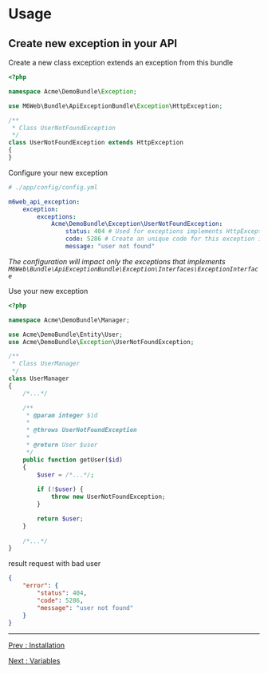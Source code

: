 # Usage

## Create new exception in your API

Create a new class exception extends an exception from this bundle

```php
<?php 

namespace Acme\DemoBundle\Exception;

use M6Web\Bundle\ApiExceptionBundle\Exception\HttpException;

/**
 * Class UserNotFoundException
 */
class UserNotFoundException extends HttpException
{
}
```

Configure your new exception

```yaml
# ./app/config/config.yml

m6web_api_exception:
    exception:
        exceptions:
            Acme\DemoBundle\Exception\UserNotFoundException:
                status: 404 # Used for exceptions implements HttpExceptionInterface
                code: 5286 # Create an unique code for this exception in your API
                message: "user not found"
```
*The configuration will impact only the exceptions that implements `M6Web\Bundle\ApiExceptionBundle\Exception\Interfaces\ExceptionInterface`*

Use your new exception

```php
<?php 

namespace Acme\DemoBundle\Manager;

use Acme\DemoBundle\Entity\User;
use Acme\DemoBundle\Exception\UserNotFoundException;

/**
 * Class UserManager
 */
class UserManager
{
    /*...*/

    /**
     * @param integer $id
     *
     * @throws UserNotFoundException
     *
     * @return User $user
     */
    public function getUser($id)
    {
        $user = /*...*/;
        
        if (!$user) {
            throw new UserNotFoundException;
        }

        return $user;
    }
    
    /*...*/
}
```

result request with bad user

```json
{
    "error": {
        "status": 404,
        "code": 5286,
        "message": "user not found"
    }
}
```

---

[Prev : Installation](https://github.com/M6Web/ApiExceptionBundle/blob/master/Resources/doc/installation.md)

[Next : Variables](https://github.com/M6Web/ApiExceptionBundle/blob/master/Resources/doc/variables.md)

